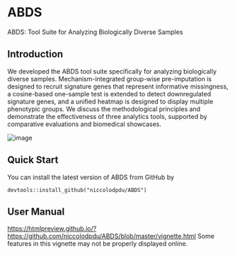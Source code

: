 # ABDS
ABDS: Tool Suite for Analyzing Biologically Diverse Samples

## Introduction
We developed the ABDS tool suite specifically for analyzing biologically diverse samples. Mechanism-integrated group-wise pre-imputation is designed to recruit signature genes that represent informative missingness, a cosine-based one-sample test is extended to detect downregulated signature genes, and a unified heatmap is designed to display multiple phenotypic groups. We discuss the methodological principles and demonstrate the effectiveness of three analytics tools, supported by comparative evaluations and biomedical showcases.

![image](https://github.com/niccolodpdu/ABDS/assets/89655676/bd842457-05f4-440a-9a64-6759f4cec07a)

## Quick Start
You can install the latest version of ABDS from GitHub by
```{r, eval = FALSE}
devtools::install_github("niccolodpdu/ABDS")
```

## User Manual
https://htmlpreview.github.io/?https://github.com/niccolodpdu/ABDS/blob/master/vignette.html
Some features in this vignette may not be properly displayed online.
